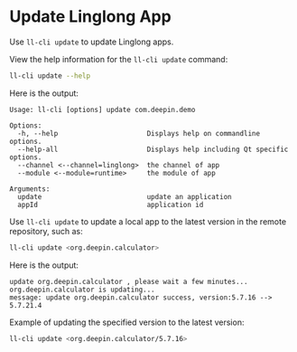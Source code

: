 <!--
SPDX-FileCopyrightText: 2023 UnionTech Software Technology Co., Ltd.

SPDX-License-Identifier: LGPL-3.0-or-later
-->

# Update Linglong App

Use `ll-cli update` to update Linglong apps.

View the help information for the `ll-cli update` command:

```bash
ll-cli update --help
```

Here is the output:

```text
Usage: ll-cli [options] update com.deepin.demo

Options:
  -h, --help                      Displays help on commandline options.
  --help-all                      Displays help including Qt specific options.
  --channel <--channel=linglong>  the channel of app
  --module <--module=runtime>     the module of app

Arguments:
  update                          update an application
  appId                           application id
```

Use `ll-cli update` to update a local app to the latest version in the remote repository, such as:

```bash
ll-cli update <org.deepin.calculator>
```

Here is the output:

```text
update org.deepin.calculator , please wait a few minutes...
org.deepin.calculator is updating...
message: update org.deepin.calculator success, version:5.7.16 --> 5.7.21.4
```

Example of updating the specified version to the latest version:

```bash
ll-cli update <org.deepin.calculator/5.7.16>
```
